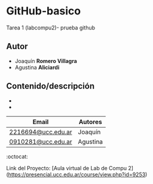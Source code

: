 # GitHub-basico
Tarea 1 (labcompu2)- prueba github

## Autor
* Joaquín **Romero Villagra**
* Agustina **Aliciardi**

## Contenido/descripción
*
*

|  Email            |  Autores|
|-------------------|---------|
|2216694@ucc.edu.ar |Joaquín  |
|0910281@ucc.edu.ar |Agustina |


:octocat:

Link del Proyecto: [Aula virtual de Lab de Compu 2] (https://presencial.ucc.edu.ar/course/view.php?id=9253)

